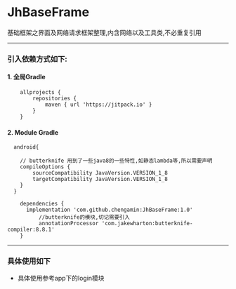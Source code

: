 # JhBaseFrame
基础框架之界面及网络请求框架整理,内含网络以及工具类,不必重复引用

----

### 引入依赖方式如下:

#### 1. 全局Gradle

```Gradle
	allprojects {
	   	repositories {
			maven { url 'https://jitpack.io' } 
		}
	}
```
#### 2. Module Gradle
```Gradle
  android{
    
    // butterknife 用到了一些java8的一些特性,如静态lambda等,所以需要声明
    compileOptions {
        sourceCompatibility JavaVersion.VERSION_1_8
        targetCompatibility JavaVersion.VERSION_1_8
    }
  }

	dependencies {
	  implementation 'com.github.chengamin:JhBaseFrame:1.0'
          //butterknife的模块,切记需要引入
          annotationProcessor 'com.jakewharton:butterknife-compiler:8.8.1'
	}
```
----

### 具体使用如下

- 具体使用参考app下的login模块
